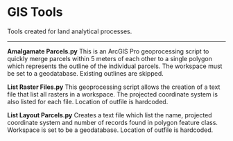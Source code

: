 # GIS Tools
Tools created for land analytical processes. 

***

**Amalgamate Parcels.py**
This is an ArcGIS Pro geoprocessing script to quickly merge parcels within 5 meters of each other to a single polygon which represents the outline of the individual parcels. The workspace must be set to a geodatabase. Existing outlines are skipped. 

**List Raster Files.py**
This geoprocessing script allows the creation of a text file that list all rasters in a workspace. The projected coordinate system is also listed for each file. Location of outfile is hardcoded.

**List Layout Parcels.py**
Creates a text file which list the name, projected coordinate system and number of records found in polygon feature class. Workspace is set to be a geodatabase. Location of outfile is hardcoded.
